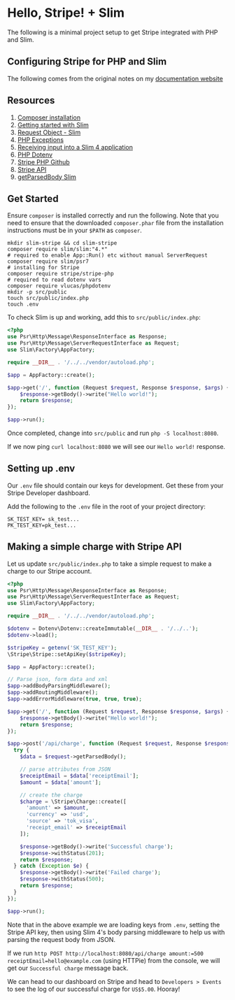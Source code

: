# Hello, Stripe! + Slim

The following is a minimal project setup to get Stripe integrated with PHP and Slim.

## Configuring Stripe for PHP and Slim

The following comes from the original notes on my [documentation website](https://docs.dennisokeeffe.com/manual-stripe-slim-stripe-configuration)

## Resources

1. [Composer installation](https://getcomposer.org/download/)
2. [Getting started with Slim](http://www.slimframework.com/docs/v4/start/installation.html)
3. [Request Object - Slim](http://www.slimframework.com/docs/v4/objects/request.html)
4. [PHP Exceptions](https://www.php.net/manual/en/language.exceptions.php)
5. [Receiving input into a Slim 4 application](https://akrabat.com/receiving-input-into-a-slim-4-application/)
6. [PHP Dotenv](https://github.com/vlucas/phpdotenv)
7. [Stripe PHP Github](https://github.com/stripe/stripe-php)
8. [Stripe API](https://stripe.com/docs/api)
9. [getParsedBody Slim](https://hotexamples.com/examples/slim.http/Request/getParsedBody/php-request-getparsedbody-method-examples.html)

## Get Started

Ensure `composer` is installed correctly and run the following. Note that you need to ensure that the downloaded `composer.phar` file from the installation instructions must be in your `$PATH` as `composer`.

```shell
mkdir slim-stripe && cd slim-stripe
composer require slim/slim:"4.*"
# required to enable App::Run() etc without manual ServerRequest
composer require slim/psr7
# installing for Stripe
composer require stripe/stripe-php
# required to read dotenv vars
composer require vlucas/phpdotenv
mkdir -p src/public
touch src/public/index.php
touch .env
```

To check Slim is up and working, add this to `src/public/index.php`:

```php
<?php
use Psr\Http\Message\ResponseInterface as Response;
use Psr\Http\Message\ServerRequestInterface as Request;
use Slim\Factory\AppFactory;

require __DIR__ . '/../../vendor/autoload.php';

$app = AppFactory::create();

$app->get('/', function (Request $request, Response $response, $args) {
    $response->getBody()->write("Hello world!");
    return $response;
});

$app->run();
```

Once completed, change into `src/public` and run `php -S localhost:8080`.

If we now ping `curl localhost:8080` we will see our `Hello world!` response.

## Setting up .env

Our `.env` file should contain our keys for development. Get these from your Stripe Developer dashboard.

Add the following to the `.env` file in the root of your project directory:

```shell
SK_TEST_KEY= sk_test...
PK_TEST_KEY=pk_test...
```

## Making a simple charge with Stripe API

Let us update `src/public/index.php` to take a simple request to make a charge to our Stripe account.

```php
<?php
use Psr\Http\Message\ResponseInterface as Response;
use Psr\Http\Message\ServerRequestInterface as Request;
use Slim\Factory\AppFactory;

require __DIR__ . '/../../vendor/autoload.php';

$dotenv = Dotenv\Dotenv::createImmutable(__DIR__ . '/../..');
$dotenv->load();

$stripeKey = getenv('SK_TEST_KEY');
\Stripe\Stripe::setApiKey($stripeKey);

$app = AppFactory::create();

// Parse json, form data and xml
$app->addBodyParsingMiddleware();
$app->addRoutingMiddleware();
$app->addErrorMiddleware(true, true, true);

$app->get('/', function (Request $request, Response $response, $args) {
    $response->getBody()->write("Hello world!");
    return $response;
});

$app->post('/api/charge', function (Request $request, Response $response, $args) {
  try {
    $data = $request->getParsedBody();

    // parse attributes from JSON
    $receiptEmail = $data['receiptEmail'];
    $amount = $data['amount'];

    // create the charge
    $charge = \Stripe\Charge::create([
      'amount' => $amount,
      'currency' => 'usd',
      'source' => 'tok_visa',
      'receipt_email' => $receiptEmail
    ]);

    $response->getBody()->write('Successful charge');
    $response->withStatus(201);
    return $response;
  } catch (Exception $e) {
    $response->getBody()->write('Failed charge');
    $response->withStatus(500);
    return $response;
  }
});

$app->run();
```

Note that in the above example we are loading keys from `.env`, setting the Stripe API key, then using Slim 4's body parsing middleware to help us with parsing the request body from JSON.

If we run `http POST http://localhost:8080/api/charge amount:=500 receiptEmail=hello@example.com` (using HTTPie) from the console, we will get our `Successful charge` message back.

We can head to our dashboard on Stripe and head to `Developers > Events` to see the log of our successful charge for `US$5.00`. Hooray!
